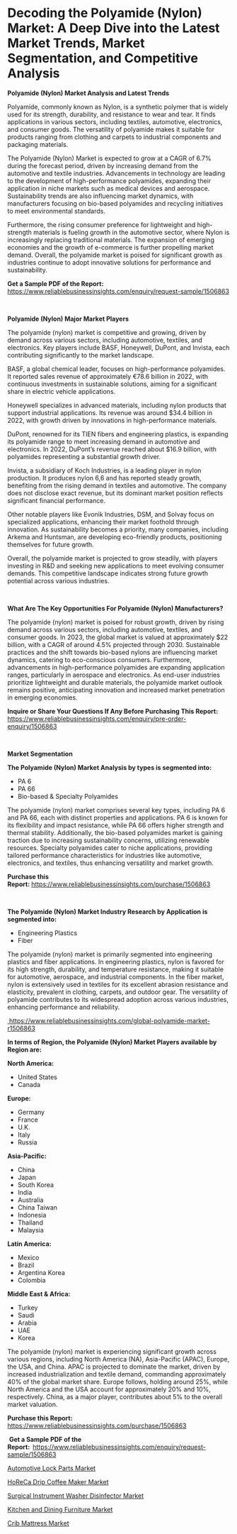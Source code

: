<p><h1>Decoding the Polyamide (Nylon) Market: A Deep Dive into the Latest Market Trends, Market Segmentation, and Competitive Analysis</h1></p><p><strong>Polyamide (Nylon) Market Analysis and Latest Trends</strong></p>
<p><p>Polyamide, commonly known as Nylon, is a synthetic polymer that is widely used for its strength, durability, and resistance to wear and tear. It finds applications in various sectors, including textiles, automotive, electronics, and consumer goods. The versatility of polyamide makes it suitable for products ranging from clothing and carpets to industrial components and packaging materials.</p><p>The Polyamide (Nylon) Market is expected to grow at a CAGR of 6.7% during the forecast period, driven by increasing demand from the automotive and textile industries. Advancements in technology are leading to the development of high-performance polyamides, expanding their application in niche markets such as medical devices and aerospace. Sustainability trends are also influencing market dynamics, with manufacturers focusing on bio-based polyamides and recycling initiatives to meet environmental standards.</p><p>Furthermore, the rising consumer preference for lightweight and high-strength materials is fueling growth in the automotive sector, where Nylon is increasingly replacing traditional materials. The expansion of emerging economies and the growth of e-commerce is further propelling market demand. Overall, the polyamide market is poised for significant growth as industries continue to adopt innovative solutions for performance and sustainability.</p></p>
<p><strong>Get a Sample PDF of the Report:&nbsp;</strong> <a href="https://www.reliablebusinessinsights.com/enquiry/request-sample/1506863">https://www.reliablebusinessinsights.com/enquiry/request-sample/1506863</a></p>
<p>&nbsp;</p>
<p><strong>Polyamide (Nylon) Major Market Players</strong></p>
<p><p>The polyamide (nylon) market is competitive and growing, driven by demand across various sectors, including automotive, textiles, and electronics. Key players include BASF, Honeywell, DuPont, and Invista, each contributing significantly to the market landscape.</p><p>BASF, a global chemical leader, focuses on high-performance polyamides. It reported sales revenue of approximately €78.6 billion in 2022, with continuous investments in sustainable solutions, aiming for a significant share in electric vehicle applications.</p><p>Honeywell specializes in advanced materials, including nylon products that support industrial applications. Its revenue was around $34.4 billion in 2022, with growth driven by innovations in high-performance materials.</p><p>DuPont, renowned for its TIEN fibers and engineering plastics, is expanding its polyamide range to meet increasing demand in automotive and electronics. In 2022, DuPont’s revenue reached about $16.9 billion, with polyamides representing a substantial growth driver.</p><p>Invista, a subsidiary of Koch Industries, is a leading player in nylon production. It produces nylon 6,6 and has reported steady growth, benefiting from the rising demand in textiles and automotive. The company does not disclose exact revenue, but its dominant market position reflects significant financial performance.</p><p>Other notable players like Evonik Industries, DSM, and Solvay focus on specialized applications, enhancing their market foothold through innovation. As sustainability becomes a priority, many companies, including Arkema and Huntsman, are developing eco-friendly products, positioning themselves for future growth.</p><p>Overall, the polyamide market is projected to grow steadily, with players investing in R&D and seeking new applications to meet evolving consumer demands. This competitive landscape indicates strong future growth potential across various industries.</p></p>
<p>&nbsp;</p>
<p><strong>What Are The Key Opportunities For Polyamide (Nylon) Manufacturers?</strong></p>
<p><p>The polyamide (nylon) market is poised for robust growth, driven by rising demand across various sectors, including automotive, textiles, and consumer goods. In 2023, the global market is valued at approximately $22 billion, with a CAGR of around 4.5% projected through 2030. Sustainable practices and the shift towards bio-based nylons are influencing market dynamics, catering to eco-conscious consumers. Furthermore, advancements in high-performance polyamides are expanding application ranges, particularly in aerospace and electronics. As end-user industries prioritize lightweight and durable materials, the polyamide market outlook remains positive, anticipating innovation and increased market penetration in emerging economies.</p></p>
<p><strong>Inquire or Share Your Questions If Any Before Purchasing This Report:</strong> <a href="https://www.reliablebusinessinsights.com/enquiry/pre-order-enquiry/1506863">https://www.reliablebusinessinsights.com/enquiry/pre-order-enquiry/1506863</a></p>
<p>&nbsp;</p>
<p><strong>Market Segmentation</strong></p>
<p><strong>The Polyamide (Nylon) Market Analysis by types is segmented into:</strong></p>
<p><ul><li>PA 6</li><li>PA 66</li><li>Bio-based & Specialty Polyamides</li></ul></p>
<p><p>The polyamide (nylon) market comprises several key types, including PA 6 and PA 66, each with distinct properties and applications. PA 6 is known for its flexibility and impact resistance, while PA 66 offers higher strength and thermal stability. Additionally, the bio-based polyamides market is gaining traction due to increasing sustainability concerns, utilizing renewable resources. Specialty polyamides cater to niche applications, providing tailored performance characteristics for industries like automotive, electronics, and textiles, thus enhancing versatility and market growth.</p></p>
<p><strong>Purchase this Report:&nbsp;</strong><a href="https://www.reliablebusinessinsights.com/purchase/1506863">https://www.reliablebusinessinsights.com/purchase/1506863</a></p>
<p>&nbsp;</p>
<p><strong>The Polyamide (Nylon) Market Industry Research by Application is segmented into:</strong></p>
<p><ul><li>Engineering Plastics</li><li>Fiber</li></ul></p>
<p><p>The polyamide (nylon) market is primarily segmented into engineering plastics and fiber applications. In engineering plastics, nylon is favored for its high strength, durability, and temperature resistance, making it suitable for automotive, aerospace, and industrial components. In the fiber market, nylon is extensively used in textiles for its excellent abrasion resistance and elasticity, prevalent in clothing, carpets, and outdoor gear. The versatility of polyamide contributes to its widespread adoption across various industries, enhancing performance and reliability.</p></p>
<p><a href="https://www.reliablebusinessinsights.com/global-polyamide-market-r1506863">&nbsp;https://www.reliablebusinessinsights.com/global-polyamide-market-r1506863</a></p>
<p><strong>In terms of Region, the Polyamide (Nylon) Market Players available by Region are:</strong></p>
<p>
    <p> <strong> North America: </strong>
        <ul>
            <li>United States</li>
            <li>Canada</li>
        </ul>
        </p> 
    <p> <strong> Europe: </strong>
        <ul>
            <li>Germany</li>
            <li>France</li>
            <li>U.K.</li>
            <li>Italy</li>
            <li>Russia</li>
        </ul>
        </p> 
    <p> <strong> Asia-Pacific: </strong>
        <ul>
            <li>China</li>
            <li>Japan</li>
            <li>South Korea</li>
            <li>India</li>
            <li>Australia</li>
            <li>China Taiwan</li>
            <li>Indonesia</li>
            <li>Thailand</li>
            <li>Malaysia</li>
        </ul>
        </p> 
    <p> <strong> Latin America: </strong>
        <ul>
            <li>Mexico</li>
            <li>Brazil</li>
            <li>Argentina Korea</li>
            <li>Colombia</li>
        </ul>
        </p> 
    <p> <strong> Middle East & Africa: </strong>
        <ul>
            <li>Turkey</li>
            <li>Saudi</li>
            <li>Arabia</li>
            <li>UAE</li>
            <li>Korea</li>
        </ul>
    </p>
    </p>
<p><p>The polyamide (nylon) market is experiencing significant growth across various regions, including North America (NA), Asia-Pacific (APAC), Europe, the USA, and China. APAC is projected to dominate the market, driven by increased industrialization and textile demand, commanding approximately 40% of the global market share. Europe follows, holding around 25%, while North America and the USA account for approximately 20% and 10%, respectively. China, as a major player, contributes about 5% to the overall market valuation.</p></p>
<p><strong>Purchase this Report: </strong><a href="https://www.reliablebusinessinsights.com/purchase/1506863">https://www.reliablebusinessinsights.com/purchase/1506863</a></p>
<p>&nbsp;<strong>Get a Sample PDF of the Report:&nbsp;&nbsp;</strong><a href="https://www.reliablebusinessinsights.com/enquiry/request-sample/1506863">https://www.reliablebusinessinsights.com/enquiry/request-sample/1506863</a></p>
<p><strong></strong></p>
<p><p><a href="https://medium.com/@jackiehart752/strategic-market-insights-navigating-the-global-automotive-lock-parts-market-landscape-2024-d7241eb5f8a0?postPublishedType=repub">Automotive Lock Parts Market</a></p><p><a href="https://github.com/GraceTurner587/Market-Research-Report-List-1/blob/main/horeca-drip-coffee-maker-market.md">HoReCa Drip Coffee Maker Market</a></p><p><a href="https://medium.com/@jackiehart752/surgical-instrument-washer-disinfector-market-size-is-growing-at-cagr-of-12-2-2229bb918978">Surgical Instrument Washer Disinfector Market</a></p><p><a href="https://issuu.com/reportprime-2/docs/kitchen-and-dining-furniture-market_3bc4d263b19bde">Kitchen and Dining Furniture Market</a></p><p><a href="https://issuu.com/reportprime-2/docs/crib-mattress-market-size-2030.pptx_5e841835842afc">Crib Mattress Market</a></p></p>